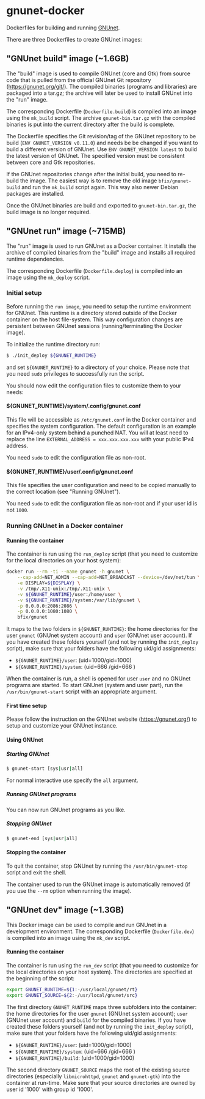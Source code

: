 # gnunet-docker
Dockerfiles for building and running [GNUnet](https://gnunet.org/).

There are three Dockerfiles to create GNUnet images:

## "GNUnet build" image (~1.6GB)

The "build" image is used to compile GNUnet (core and Gtk) from source code
that is pulled from the official GNUnet Git repository (https://gnunet.org/git/).
The compiled binaries (programs and libraries) are packaged into a tar.gz; the
archive will later be used to install GNUnet into the "run" image.

The corresponding Dockerfile (`Dockerfile.build`) is compiled into an image
using the `mk_build` script. The archive `gnunet-bin.tar.gz` with the compiled
binaries is put into the current directory after the build is complete.

The Dockerfile specifies the Git revision/tag of the GNUnet repository to be
build (`ENV GNUNET_VERSION v0.11.0`) and needs be be changed if you want
to build a different version of GNUnet. Use `ENV GNUNET_VERSION latest` to
build the latest version of GNUnet. The specified version must be consistent
between core and Gtk repositories.

If the GNUnet repositories change after the initial build, you need to re-
build the image. The easiest way is to remove the old image `bfix/gnunet-build`
and run the `mk_build` script again. This way also newer Debian packages are
installed.

Once the GNUnet binaries are build and exported to `gnunet-bin.tar.gz`, the
build image is no longer required.

## "GNUnet run" image (~715MB)

The "run" image is used to run GNUnet as a Docker container. It installs the
archive of compiled binaries from the "build" image and installs all
required runtime dependencies.

The corresponding Dockerfile (`Dockerfile.deploy`) is compiled into an image
using the `mk_deploy` script.

### Initial setup

Before running the `run image`, you need to setup the runtime environment for
GNUnet. This runtime is a directory stored outside of the Docker container on
the host file-system. This way configuration changes are persistent between
GNUnet sessions (running/terminating the Docker image).

To initialize the runtime directory run:

```bash
$ ./init_deploy ${GNUNET_RUNTIME}
```

and set `${GNUNET_RUNTIME}` to a directory of your choice. Please note that you
need `sudo` privileges to successfully run the script.

You should now edit the configuration files to customize them to your needs:

#### ${GNUNET_RUNTIME}/system/.config/gnunet.conf

This file will be accessible as `/etc/gnunet.conf` in the Docker container and
specifies the system configuration. The default configuration is an example for
an IPv4-only system behind a punched NAT. You will at least need to replace the
line `EXTERNAL_ADDRESS = xxx.xxx.xxx.xxx` with your public IPv4 address.

You need `sudo` to edit the configuration file as non-root.

#### ${GNUNET_RUNTIME}/user/.config/gnunet.conf

This file specifies the user configuration and need to be copied manually
to the correct location (see "Running GNUnet").

You need `sudo` to edit the configuration file as non-root and if your user id
is not `1000`.

### Running GNUnet in a Docker container

#### Running the container

The container is run using the `run_deploy` script (that you need to customize
for the local directories on your host system):

```bash
docker run --rm -ti --name gnunet -h gnunet \
    --cap-add=NET_ADMIN --cap-add=NET_BROADCAST --device=/dev/net/tun \
    -e DISPLAY=${DISPLAY} \
    -v /tmp/.X11-unix:/tmp/.X11-unix \
    -v ${GNUNET_RUNTIME}/user:/home/user \
    -v ${GNUNET_RUNTIME}/system:/var/lib/gnunet \
    -p 0.0.0.0:2086:2086 \
    -p 0.0.0.0:1080:1080 \
    bfix/gnunet
```

It maps to the two folders in `${GNUNET_RUNTIME}`: the home directories for the
user `gnunet` (GNUnet system account) and `user` (GNUnet user account). If you
have created these folders yourself (and not by running the `init_deploy`
script), make sure that your folders have the following uid/gid assignments:

* `${GNUNET_RUNTIME}/user`:   (uid=1000/gid=1000)
* `${GNUNET_RUNTIME}/system`: (uid=666 /gid=666 )

When the container is run, a shell is opened for user `user` and no GNUnet
programs are started. To start GNUnet (system and user part), run the
`/usr/bin/gnunet-start` script with an appropriate argument.

#### First time setup

Please follow the instruction on the GNUnet website (https://gnunet.org/) to
setup and customize your GNUnet instance.

#### Using GNUnet

##### Starting GNUnet

```bash
$ gnunet-start [sys|usr|all]
```

For normal interactive use specify the `all` argument.

##### Running GNUnet programs

You can now run GNUnet programs as you like.

##### Stopping GNUnet

```bash
$ gnunet-end [sys|usr|all]
```

#### Stopping the container

To quit the container, stop GNUnet by running the `/usr/bin/gnunet-stop` script
and exit the shell.

The container used to run the GNUnet image is automatically removed (if you
use the `--rm` option when running the image).

## "GNUnet dev" image (~1.3GB)

This Docker image can be used to compile and run GNUnet in a development
environment. The corresponding Dockerfile (`Dockerfile.dev`) is compiled into
an image using the `mk_dev` script.

#### Running the container

The container is run using the `run_dev` script (that you need to customize
for the local directories on your host system). The directories are
specified at the beginning of the script:

```bash
export GNUNET_RUNTIME=${1:-/usr/local/gnunet/rt}
export GNUNET_SOURCE=${2:-/usr/local/gnunet/src}
```

The first directory `GNUNET_RUNTIME` maps three subfolders into the container:
the home directories for the user `gnunet` (GNUnet system account); `user`
(GNUnet user account) and `build` for the compiled binaries. If you have
created these folders yourself (and not by running the `init_deploy` script),
make sure that your folders have the following uid/gid assignments:

* `${GNUNET_RUNTIME}/user`:   (uid=1000/gid=1000)
* `${GNUNET_RUNTIME}/system`: (uid=666 /gid=666 )
* `${GNUNET_RUNTIME}/build`:  (uid=1000/gid=1000)

The second directory `GNUNET_SOURCE` maps the root of the existing source
directories (especially `libmicrohttpd`, `gnunet` and `gnunet-gtk`) into the
container at run-time. Make sure that your source directories are owned
by user id '1000' with group id '1000'.

